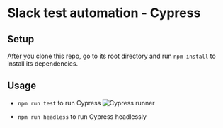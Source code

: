 # Slack test automation - Cypress
## Setup
After you clone this repo, go to its root directory and run `npm install` to install its dependencies.
## Usage
- `npm run test` to run Cypress
![Cypress runner](https://xxs3nw.am.files.1drv.com/y4pR1bRr2Q3i9ZPEFB13OFbUV9f1KO64XesYcgMUJFyeHOH5DNSgkx3132wLPB_TWpxL7ns7uAw4Whz0dXkPYRZ0yOInd3iPnJHZ1LgfCs-tOtS91PTG6e5spA695rZub3fWFrA8S4-2dfPuz5m6JbgFz3OX_tPgJOLehhyRBfhOKgw5qsZUBK5TlMy6WU36O2wg_LNnfUWEfBTO1NNFCqJIw/Cypress_Qd5oARoXpD.png)


- `npm run headless` to run Cypress headlessly
